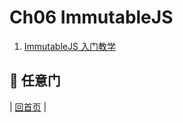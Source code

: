 # Ch06 ImmutableJS

1. [ImmutableJS 入门教学](../Ch06/react-immutable-introduction.md)

## :door: 任意门
| [回首页](../summary.html) |